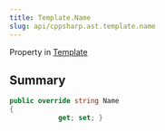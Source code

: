 ```yaml
---
title: Template.Name
slug: api/cppsharp.ast.template.name
---
```

Property in [Template](/api/cppsharp/ast/template)

## Summary



```csharp
public override string Name
{
            get; set; }
```

